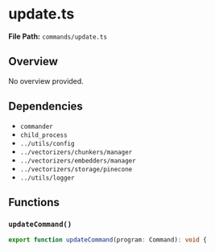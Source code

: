 # update.ts

**File Path:** `commands/update.ts`

## Overview

No overview provided.

## Dependencies

- `commander`
- `child_process`
- `../utils/config`
- `../vectorizers/chunkers/manager`
- `../vectorizers/embedders/manager`
- `../vectorizers/storage/pinecone`
- `../utils/logger`

## Functions

### `updateCommand()`

```typescript
export function updateCommand(program: Command): void {
```

